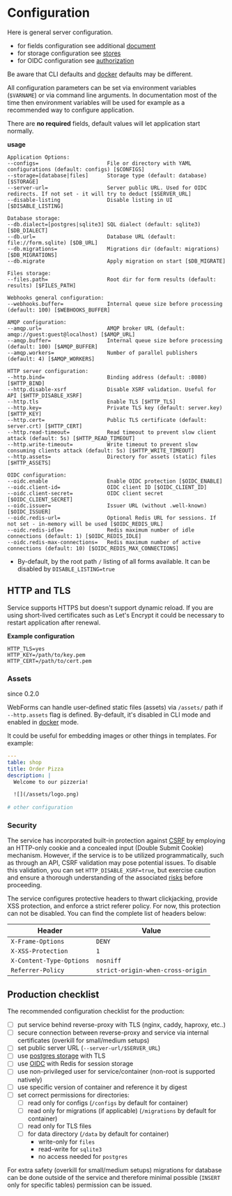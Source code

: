 # Configuration

Here is general server configuration.

- for fields configuration see additional [document](./fields.md)
- for storage configuration see [stores](./stores.md)
- for OIDC configuration see [authorization](./authorization.md)

Be aware that CLI defaults and [docker](docker.md) defaults may be different.

All configuration parameters can be set via environment variables (`$VARNAME`) or via command line arguments. In
documentation most of the time then environment variables will be used for example as a recommended way to configure
application.

There are **no required** fields, default values will let application start normally.

**usage**

```
Application Options:
--configs=                      File or directory with YAML configurations (default: configs) [$CONFIGS]
--storage=[database|files]      Storage type (default: database) [$STORAGE]
--server-url=                   Server public URL. Used for OIDC redirects. If not set - it will try to deduct [$SERVER_URL]
--disable-listing               Disable listing in UI [$DISABLE_LISTING]

Database storage:
--db.dialect=[postgres|sqlite3] SQL dialect (default: sqlite3) [$DB_DIALECT]
--db.url=                       Database URL (default: file://form.sqlite) [$DB_URL]
--db.migrations=                Migrations dir (default: migrations) [$DB_MIGRATIONS]
--db.migrate                    Apply migration on start [$DB_MIGRATE]

Files storage:
--files.path=                   Root dir for form results (default: results) [$FILES_PATH]

Webhooks general configuration:
--webhooks.buffer=              Internal queue size before processing (default: 100) [$WEBHOOKS_BUFFER]

AMQP configuration:
--amqp.url=                     AMQP broker URL (default: amqp://guest:guest@localhost) [$AMQP_URL]
--amqp.buffer=                  Internal queue size before processing (default: 100) [$AMQP_BUFFER]
--amqp.workers=                 Number of parallel publishers (default: 4) [$AMQP_WORKERS]

HTTP server configuration:
--http.bind=                    Binding address (default: :8080) [$HTTP_BIND]
--http.disable-xsrf             Disable XSRF validation. Useful for API [$HTTP_DISABLE_XSRF]
--http.tls                      Enable TLS [$HTTP_TLS]
--http.key=                     Private TLS key (default: server.key) [$HTTP_KEY]
--http.cert=                    Public TLS certificate (default: server.crt) [$HTTP_CERT]
--http.read-timeout=            Read timeout to prevent slow client attack (default: 5s) [$HTTP_READ_TIMEOUT]
--http.write-timeout=           Write timeout to prevent slow consuming clients attack (default: 5s) [$HTTP_WRITE_TIMEOUT]
--http.assets=                  Directory for assets (static) files [$HTTP_ASSETS]

OIDC configuration:
--oidc.enable                   Enable OIDC protection [$OIDC_ENABLE]
--oidc.client-id=               OIDC client ID [$OIDC_CLIENT_ID]
--oidc.client-secret=           OIDC client secret [$OIDC_CLIENT_SECRET]
--oidc.issuer=                  Issuer URL (without .well-known) [$OIDC_ISSUER]
--oidc.redis-url=               Optional Redis URL for sessions. If not set - in-memory will be used [$OIDC_REDIS_URL]
--oidc.redis-idle=              Redis maximum number of idle connections (default: 1) [$OIDC_REDIS_IDLE]
--oidc.redis-max-connections=   Redis maximum number of active connections (default: 10) [$OIDC_REDIS_MAX_CONNECTIONS]
```

- By-default, by the root path `/` listing of all forms available. It can be disabled by `DISABLE_LISTING=true`

## HTTP and TLS

Service supports HTTPS but doesn't support dynamic reload. If you are using short-lived certificates such as Let's
Encrypt it could be necessary to restart application after renewal.

**Example configuration**

```
HTTP_TLS=yes
HTTP_KEY=/path/to/key.pem
HTTP_CERT=/path/to/cert.pem
```

### Assets

since 0.2.0

WebForms can handle user-defined static files (assets) via `/assets/` path if `--http.assets` flag is defined.
By-default, it's disabled in CLI mode and enabled in [docker](docker.md) mode.

It could be useful for embedding images or other things in templates. For example:


```yaml
---
table: shop
title: Order Pizza
description: |
  Welcome to our pizzeria!

  ![](/assets/logo.png)
  
# other configuration
```

### Security

The service has incorporated built-in protection
against [CSRF](https://en.wikipedia.org/wiki/Cross-site_request_forgery) by employing an HTTP-only cookie and a
concealed input (Double Submit Cookie) mechanism. However, if the service is to be utilized programmatically, such as
through an API, CSRF validation may pose potential issues. To disable this validation, you can
set `HTTP_DISABLE_XSRF=true`, but exercise caution and ensure a thorough understanding of the
associated [risks](https://cheatsheetseries.owasp.org/cheatsheets/Cross-Site_Request_Forgery_Prevention_Cheat_Sheet.html)
before proceeding.

The service configures protective headers to thwart clickjacking, provide XSS protection, and enforce a strict referer
policy. For now, this protection can not be disabled. You can find the complete list of headers below:

| Header                   | Value                             |
|--------------------------|-----------------------------------|
| `X-Frame-Options`        | `DENY`                            |
| `X-XSS-Protection`       | `1`                               |
| `X-Content-Type-Options` | `nosniff`                         |
| `Referrer-Policy`        | `strict-origin-when-cross-origin` |

## Production checklist

The recommended configuration checklist for the production:

- [ ] put service behind reverse-proxy with TLS (nginx, caddy, haproxy, etc..)
- [ ] secure connection between reverse-proxy and service via internal certificates (overkill for small/medium setups)
- [ ] set public server URL (`--server-url/$SERVER_URL`)
- [ ] use [postgres storage](./stores.md#postgres) with TLS
- [ ] use [OIDC](./authorization.md) with Redis for session storage
- [ ] use non-privileged user for service/container (non-root is supported natively)
- [ ] use specific version of container and reference it by digest
- [ ] set correct permissions for directories:
    - [ ] read only for configs (`/configs` by default for container)
    - [ ] read only for migrations (if applicable) (`/migrations` by default for container)
    - [ ] read only for TLS files
    - [ ] for data directory (`/data` by default for container)
        - write-only for `files`
        - read-write for `sqlite3`
        - no access needed for `postgres`

For extra safety (overkill for small/medium setups) migrations for database can be done outside of the service and
therefore
minimal possible (`INSERT` only for specific tables) permission can be issued.